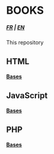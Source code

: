 # BOOKS

##### [FR](README.md) | [EN](README_EN.md)

This repository

## HTML
#### [Bases](html/en/PREREQUEST.md)

## JavaScript
#### [Bases](javascript/en/PREREQUEST.md)

## PHP
#### [Bases](php/en/PREREQUEST.md)
